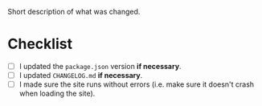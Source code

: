 Short description of what was changed.

# Checklist
- [ ] I updated the `package.json` version __if necessary__.
- [ ] I updated `CHANGELOG.md` **if necessary**.
- [ ] I made sure the site runs without errors (i.e. make sure it doesn't crash when loading the site).
